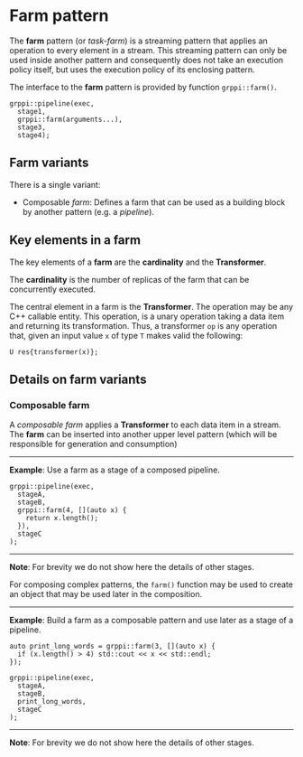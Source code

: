 # Farm pattern

The **farm** pattern (or *task-farm*) is a streaming pattern that applies an
operation to every element in a stream. This streaming pattern can only be used
inside another pattern and consequently does not take an execution policy
itself, but uses the execution policy of its enclosing pattern.

The interface to the **farm** pattern is provided by function `grppi::farm()`.

~~~{.cpp}
grppi::pipeline(exec,
  stage1,
  grppi::farm(arguments...),
  stage3,
  stage4);
~~~

## Farm variants

There is a single variant:

* Composable *farm*: Defines a farm that can be used as a building block by
another pattern (e.g. a *pipeline*).

## Key elements in a farm

The key elements of a **farm** are the **cardinality** and the **Transformer**.

The **cardinality** is the number of replicas of the farm that can be
concurrently executed.

The central element in a farm is the **Transformer**. The operation may be any
C++ callable entity. This operation, is a unary operation taking a data item and
returning its transformation. Thus, a transformer `op` is any operation that,
given an input value `x` of type `T` makes valid the following:

~~~{.cpp}
U res{transformer(x)};
~~~

## Details on farm variants

### Composable farm

A *composable farm* applies a **Transformer** to each data item in a stream. The
**farm** can be inserted into another upper level pattern (which will
be responsible for generation and consumption)

---
**Example**: Use a farm as a stage of a composed pipeline.
~~~{.cpp}
grppi::pipeline(exec,
  stageA,
  stageB,
  grppi::farm(4, [](auto x) {
    return x.length();
  }),
  stageC
);
~~~
---
**Note**: For brevity we do not show here the details of other stages.

For composing complex patterns, the `farm()` function may be used to create an object that may be used later in the composition.

---
**Example**: Build a farm as a composable pattern and use later as a stage of a
pipeline.
~~~{.cpp}
auto print_long_words = grppi::farm(3, [](auto x) {
  if (x.length() > 4) std::cout << x << std::endl;
});

grppi::pipeline(exec,
  stageA,
  stageB,
  print_long_words,
  stageC
);
~~~
---
**Note**: For brevity we do not show here the details of other stages.
